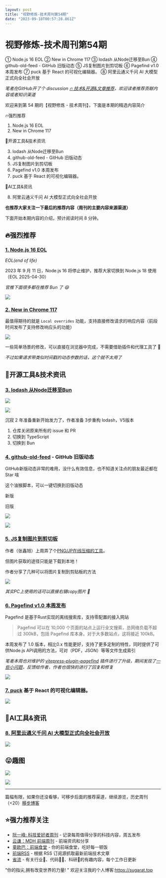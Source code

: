 ```yaml
---
layout: post
title: "视野修炼-技术周刊第54期"
date: "2023-09-18T00:57:28.861Z"
---
```

视野修炼-技术周刊第54期
=============

① Node.js 16 EOL ② New in Chrome 117 ③ lodash 从Node迁移至Bun ④ github-old-feed - GitHub 旧版动态 ⑤ JS复制图片到剪切板 ⑥ Pagefind v1.0 本周发布 ⑦ puck 基于 React 的可视化编辑器。 ⑧ 阿里云通义千问 AI 大模型正式向全社会开放

_笔者在GitHub开了个 discussion [🔥 技术&开源&文章推荐](https://github.com/ATQQ/sugar-blog/discussions/123)，欢迎读者推荐贡献内容或者知识渠道_

欢迎来到第 54 期的【视野修炼 - 技术周刊】，下面是本期的精选内容简介

🔥强烈推荐

1.  Node.js 16 EOL
2.  New in Chrome 117

🔧开源工具&技术资讯

3.  lodash 从Node迁移至Bun
4.  github-old-feed - GitHub 旧版动态
5.  JS复制图片到剪切板
6.  Pagefind v1.0 本周发布
7.  puck 基于 React 的可视化编辑器。

🤖AI工具&资讯

8.  阿里云通义千问 AI 大模型正式向全社会开放

**​也推荐大家关注一下最后的推荐内容（周刊的主要内容来源渠道）**

下面开始本期内容的介绍，预计阅读时间 8 分钟。

🔥强烈推荐
------

### [1\. Node.js 16 EOL](https://nodejs.org/en/blog/announcements/nodejs16-eol?hss_channel=tw-91985735)

_EOL(end of life)_

2023 年 9 月 11 日，Node.js 16 将停止维护，推荐大家切换到 Node.js 18 使用（EOL 2025-04-30）

_官推下面很多都在推荐 Bun 了 😄_

![](https://img.cdn.sugarat.top/mdImg/MTY5NDkzNzgwNjk0Nw==694937806947)

### [2\. New in Chrome 117](https://developer.chrome.com/blog/new-in-chrome-117/)

最值得期待的就是 `Local overrides` 功能，支持直接修改请求的响应内容（前段时间发布了支持修改响应头的功能）

![](https://img.cdn.sugarat.top/mdImg/MTY5NDkzODAwMjE5Mg==694938002192)

一些简单场景的修改，可以直接在浏览器中完成，不需要借助插件和代理工具了 🎉

_不过如果请求带类似时间戳的动态参数的话，这个就不太用了_

🔧开源工具&技术资讯
-----------

### [3\. lodash 从Node迁移至Bun](https://github.com/lodash/lodash)

![](https://img.cdn.sugarat.top/mdImg/MTY5NDkzODkwNTc3OQ==694938905779)

![](https://img.cdn.sugarat.top/mdImg/MTY5NDkzODQ4MTEyOA==694938481128)

沉寂 2 年准备重新开始发力了，作者准备 3步重构 lodash，V5版本

1.  仓库关闭原来所有的 issue 和 PR
2.  切换到 TypeScript
3.  切换到 Bun

### [4\. github-old-feed](https://github.com/wangrongding/github-old-feed) - GitHub 旧版动态

GitHub新版动态非常的难用，没什么有效信息，也不知道关注点的朋友最近都在 Star 啥

这个油猴脚本，可以一键切换到旧版动态

新版

旧版

![](https://img.cdn.sugarat.top/mdImg/MTY5NDk0MDE5MjUyNQ==694940192525)

![](https://img.cdn.sugarat.top/mdImg/MTY5NDk0MDIyMTI2NA==694940221264)

### [5\. JS复制图片到剪切板](https://www.zhangxinxu.com/wordpress/2023/09/js-copy-image-clipboard/)

作者（张鑫旭）上周弄了个[PNG/JP在线压缩的工具](https://www.zhangxinxu.com/sp/tinyimg/)。

但图片获取的途径只能是下载到本地！

作者分享了几种可以将图片复制到剪贴板的方法

![](https://img.cdn.sugarat.top/mdImg/MTY5NDk0MTkxMjgwMA==694941912800)

_其实PC上使用的话可以直接右键copy图片 🤭_

### [6\. Pagefind v1.0 本周发布](https://github.com/CloudCannon/pagefind/releases/tag/v1.0.0)

Pagefind 是基于Rust实现的离线搜索库，支持零配置的接入网站

> Pagefind 可以在 10,000 个页面的站点上运行全文搜索，总网络负载不超过 300kB，包括 Pagefind 库本身。对于大多数站点，这将接近 100kB。

本周发布了 1.0 版本，相比0.x 性能更好，支持了更多定制的特性，同时提供了可供Node.js API调用的方法，可对（PDF，JSON）等等文件生成索引

_笔者本周也对维护的 [vitepress-plugin-pagefind](https://www.npmjs.com/package/vitepress-plugin-pagefind) 插件进行了升级，期间发现了[一些小问题](https://github.com/CloudCannon/pagefind/issues/430)，反馈给作者，作者也很快的进行了回复和修复_

![](https://img.cdn.sugarat.top/mdImg/MTY5NDk0MDk5OTk2Ng==694940999966)

### [7\. puck](https://github.com/measuredco/puck) 基于 React 的可视化编辑器。

![](https://img.cdn.sugarat.top/mdImg/MTY5NDk0MTQyNzYyMw==694941427623)

🤖AI工具&资讯
---------

### [8\. 阿里云通义千问 AI 大模型正式向全社会开放](https://www.oschina.net/news/257906)

![](https://img.cdn.sugarat.top/mdImg/MTY5NDkzODI3NDE5MA==694938274190)

😛趣图
----

![](https://img.cdn.sugarat.top/mdImg/MTY5NDkzODE0ODc5OA==694938148798)

![](https://img.cdn.sugarat.top/mdImg/MTY5NDkzODE2NTMyMA==694938165320)

* * *

篇幅有限，如果你还没看够，可移步后面的推荐渠道，继续游览，历史周刊（<20）[移步博客](https://sugarat.top/weekly/index.html)

⭐️强力推荐关注
--------

*   [阮一峰: 科技爱好者周刊](https://www.ruanyifeng.com/blog/archives.html) - 记录每周值得分享的科技内容，周五发布
*   [云谦：MDH 前端周刊](https://www.yuque.com/chencheng/mdh-weekly) - 前端资讯和分享
*   [童欧巴：前端食堂](https://github.com/Geekhyt/weekly) - 你的前端食堂，吃好每一顿饭
*   [前端RSS](https://fed.chanceyu.com/) - 根据 RSS 订阅源抓取最新前端技术文章
*   [省流](https://shengliu.tech/) - 有关行业📱、代码👨‍💻、科研🔬的有趣内容，每个工作日更新

"你的指尖,拥有改变世界的力量! " 欢迎关注我的个人博客:https://sugarat.top
